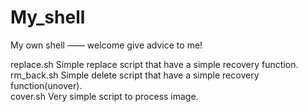 My_shell
====

My own shell —— welcome give advice to me!

replace.sh	Simple replace script that have a simple recovery function.<br/>
rm_back.sh	Simple delete script that have a simple recovery function(unover).<br/>
cover.sh	Very simple script to process image.
